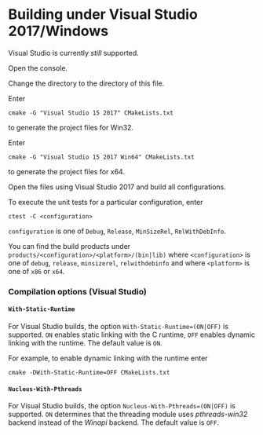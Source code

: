 # Building under Visual Studio 2017/Windows
Visual Studio is currently *still* supported.

Open the console.

Change the directory to the directory of this file.

Enter
```
cmake -G "Visual Studio 15 2017" CMakeLists.txt
```
to generate the project files for Win32.

Enter
```
cmake -G "Visual Studio 15 2017 Win64" CMakeLists.txt
```
to generate the project files for x64.

Open the files using Visual Studio 2017 and build all configurations.

To execute the unit tests for a particular configuration, enter
```
ctest -C <configuration>
```

```configuration``` is one of `Debug`, `Release`, `MinSizeRel`, `RelWithDebInfo`.

You can find the build products under `products/<configuration>/<platform>/(bin|lib)`
where `<configuration>` is one of `debug`, `release`, `minsizerel`, `relwithdebinfo`
and
where `<platform>` is one of `x86` or `x64`.

### Compilation options (Visual Studio)

#### `With-Static-Runtime`
For Visual Studio builds, the option `With-Static-Runtime=(ON|OFF)` is supported.
`ON` enables static linking with the C runtime, `OFF` enables dynamic linking with the runtime.
The default value is `ON`.

For example, to enable dynamic linking with the runtime enter
```
cmake -DWith-Static-Runtime=OFF CMakeLists.txt
```

#### `Nucleus-With-Pthreads`
For Visual Studio builds, the option `Nucleus-With-Pthreads=(ON|OFF)` is supported.
`ON` determines that the threading module uses _pthreads-win32_ backend instead of the _Winapi_ backend.
The default value is `OFF`.
